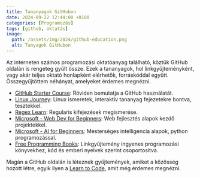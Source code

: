 ```yaml
---
title: Tananyagok GitHubon
date: 2024-09-22 12:44:00 +0100
categories: [Programozás]
tags: [github, oktatás]
image:
  path: /assets/img/2024/github-education.png
  alt: Tanyagok GitHubon
---
```


Az interneten számos programozási oktatóanyag található, köztük GitHub oldalán is rengeteg gyűlt össze. Ezek a tananyagok, hol linkgyűjteményként, vagy akár teljes oktató honlapként elérhetők, forráskóddal együtt. Összegyűjtöttem néhányat, amelyeket érdemes megnézni.

- [GitHub Starter Course](https://github.com/classroom-resources/github-starter-course): Röviden bemutatja a GitHub használatát.
- [Linux Journey](https://linuxjourney.com/): Linux ismeretek, interaktív tananyag fejezetekre bontva, tesztekkel.
- [Regex Learn](https://regexlearn.com/): Regularis kifejezések megismerése.
- [Microsoft - Web Dev for Beginners](https://microsoft.github.io/Web-Dev-For-Beginners/): Web fejlesztés alapok kezdő projektekkel.
- [Microsoft - AI for Beginners](https://microsoft.github.io/AI-For-Beginners/): Mesterséges intelligencia alapok, python programozással.
- [Free Programming Books](https://ebookfoundation.github.io/free-programming-books/): Linkgyűjtemény ingyenes programozási könyvekhez, kód és emberi nyelvek szerint csoportosítva.

Magán a GitHub oldalán is léteznek gyűjtemények, amiket a közösség hozott létre, egyik ilyen a [Learn to Code](https://github.com/collections/learn-to-code), amit még érdemes megnézni.
